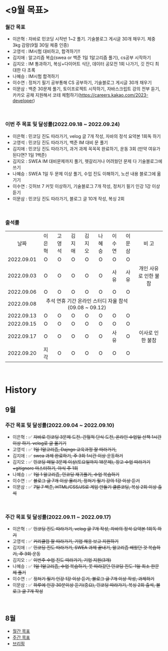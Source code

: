 # <9월 목표>

### 월간 목표

- 이은혁 : 자바로 민코딩 시작반 1~2 풀기. 기술블로그 게시글 30개 채우기. 체중 3kg 감량(9월 30일 체중 인증)
- 고영석 : IM시험 대비하고, 합격하기!!
- 김지애 : 알고리즘 복습(swea or 백준 1일 1알고리즘 풀기), cs공부 시작하기
- 김지오 : IM 통과하기, 복싱+다이어트 식단, 데이터 공모전 1회 나가기, 깃 잔디 최대한 다 초록
- 나혜승 : IM시험 합격하기
- 이수연 : 정처기 필기 공부통해 CS 공부하기, 기술블로그 게시글 30개 채우기
- 이문삼 : 백준 30문제 풀기, 토이프로젝트 시작하기, 자바스크립트 강의 전부 듣기,  카카오 공채 지원해서 코테 체험하기(https://careers.kakao.com/2023-developer)

</br>

### 이번 주 목표 및 달성률(2022.09.18 ~ 2022.09.24)

- 이은혁 : 민코딩 진도 따라가기, velog 글 7개 작성, 자바의 정석 요약본 1회독 하기
- 고영석 : 민코딩 진도 따라가기, 백준 IM 대비 문 풀기
- 김지애 : 민코딩 진도 따라가기, 과거 과제 꼭꼭꼭 완료하기, 운동 3회 (만약 여유가 된다면? 1일 1백준)
- 김지오 : SWEA IM 대비문제까지 풀기, 헷갈리거나 어려웠던 문제 다 기술블로그에 쓰기
- 나혜승 : SWEA 1일 두 문제 이상 풀기, 수업 진도 이해하기, 노션 내용 블로그에 옮기기
- 이수연 : 깃허브 7 커밋 이상하기, 기술블로그 7개 작성, 정처기 필기 인강 1강 이상 듣기
- 이문삼 : 민코딩 진도 따라가기, 블로그 글 10개 작성, 복싱 2회 

</br>

### 출석률

<table style="text-align: center;">
<tr>
<td>날짜</td>
<td>이은혁</td>
<td>고영석</td>
<td>김지애</td>
<td>김지오</td>
<td>나혜승</td>
<td>이수연</td>
<td>이문삼</td>
<td>비 고</td>
</tr>
<tr>
<td>2022.09.01</td>
<td>O</td>
<td>O</td>
<td>O</td>
<td>O</td>
<td>O</td>
<td>O</td>
<td>O</td>
<td></td>
</tr>
<tr>
<td>2022.09.03</td>
<td>O</td>
<td>O</td>
<td>O</td>
<td>O</td>
<td>O</td>
<td>사유</td>
<td>사유</td>
<td>개인 사유로 인한 불참</td>
</tr>
<tr>
<td>2022.09.06</td>
<td>O</td>
<td>O</td>
<td>O</td>
<td>O</td>
<td>O</td>
<td>O</td>
<td>O</td>
<td></td>
</tr>
<tr>
<td>2022.09.08</td>
<td colspan='7'>추석 연휴 기간 온라인 스터디 자율 참석 (09.08 ~ 09.12)</td>
<td></td>
</tr>
<tr>
<td>2022.09.13</td>
<td>O</td>
<td>O</td>
<td>O</td>
<td>O</td>
<td>O</td>
<td>O</td>
<td>O</td>
<td></td>
</tr>
<tr>
<td>2022.09.15</td>
<td>O</td>
<td>O</td>
<td>O</td>
<td>O</td>
<td>O</td>
<td>O</td>
<td>O</td>
<td></td>
</tr>
<tr>
<td>2022.09.17</td>
<td>O</td>
<td>O</td>
<td>O</td>
<td>O</td>
<td>O</td>
<td>사유</td>
<td>O</td>
<td>이사로 인한 불참</td>
</tr>
<tr>
<td>2022.09.20</td>
<td>지각</td>
<td>O</td>
<td>O</td>
<td>O</td>
<td>O</td>
<td>O</td>
<td>O</td>
<td></td>
</tr>
</table>
</br>

# History

## 9월

### 주간 목표 및 달성률(2022.09.04 ~ 2022.09.10)

- 이은혁 : :white_check_mark: ~~자바로 민코딩 3문제 도전. 간헐적 단식 도전, 온라인 수업일 산책 1시간 이상 하기. velog로 글 옮기기~~
- 고영석 : :white_check_mark: ~~1일 1알고리즘, Dajngo 교육과정 잘 따라가기,~~ 
- 김지애 : :white_check_mark: ~~swea 과제 완료하기, 주 3회 1시간 이상 운동하기~~
- 김지오 : :white_check_mark: ~~민코딩 매일 3문제 이상(토요일까지 18문제), 장고 수업 따라가기+gitignore 마스터하기, 야식 주 1회~~
- 나혜승 : :white_check_mark: ~~1일 1 알고리즘, 민코딩 재귀풀기, 수업 복습하기~~
- 이수연 : :white_check_mark: ~~블로그 글 7개 이상 올리기, 정처기 필기 강의 1강 이상 듣기~~
- 이문삼 : :white_check_mark: ~~7일 7 백준, HTML/CSS/JS로 게임 만들기 클론코딩, 복싱 2회 이상 출석~~

</br>

### 주간 목표 및 달성률(2022.09.11 ~ 2022.09.17)

- 이은혁 : :white_check_mark: ~~민코딩 진도 따라가기, velog 글 7개 작성, 자바의 정석 요약본 1회독 하기~~
- 고영석 : :white_check_mark: ~~커리큘럼 잘 따라가기, 기업 채용 보고 지원하기~~
- 김지애 : :white_check_mark: ~~민코딩 진도 따라가기, SWEA 과제 끝내기, 알고리즘 배웠던 것 복습하기, 주 3회 운동~~
- 김지오 : :white_check_mark: ~~이번주 수업 진도 따라가기, 기업 지원(3개)~~
- 나혜승 : :white_check_mark: ~~1일 1알고리즘, 수업 복습하기, 못 따라갔던 민코딩 진도-1일 최소 한문제 풀기~~
- 이수연 : :white_check_mark: ~~정처기 필기 인강 1강 이상 듣기, 블로그 글 7개 이상 작성, 과제하기~~
- 이문삼 : :white_check_mark: ~~하루에 인강 30분이상 듣기(중요), 민코딩 따라가기, 복싱 2회 출석, 블로그 글 7개 작성~~

</br>

## 8월

- [월간 목표](./History/August_2022.md) </br>
- [주간 목표](./History/August_2022.md) </br>
- [브리핑](https://github.com/itmakesmesoft/Steady-Study/discussions)
